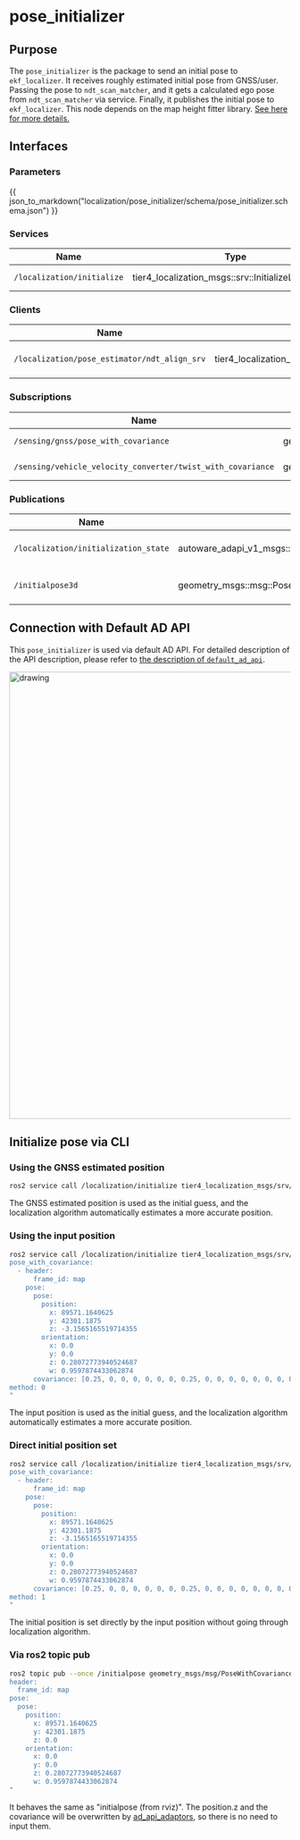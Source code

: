 # pose_initializer

## Purpose

The `pose_initializer` is the package to send an initial pose to `ekf_localizer`.
It receives roughly estimated initial pose from GNSS/user.
Passing the pose to `ndt_scan_matcher`, and it gets a calculated ego pose from `ndt_scan_matcher` via service.
Finally, it publishes the initial pose to `ekf_localizer`.
This node depends on the map height fitter library.
[See here for more details.](../../map/autoware_map_height_fitter/README.md)

## Interfaces

### Parameters

{{ json_to_markdown("localization/pose_initializer/schema/pose_initializer.schema.json") }}

### Services

| Name                       | Type                                                 | Description           |
| -------------------------- | ---------------------------------------------------- | --------------------- |
| `/localization/initialize` | tier4_localization_msgs::srv::InitializeLocalization | initial pose from api |

### Clients

| Name                                         | Type                                                    | Description             |
| -------------------------------------------- | ------------------------------------------------------- | ----------------------- |
| `/localization/pose_estimator/ndt_align_srv` | tier4_localization_msgs::srv::PoseWithCovarianceStamped | pose estimation service |

### Subscriptions

| Name                                                        | Type                                          | Description          |
| ----------------------------------------------------------- | --------------------------------------------- | -------------------- |
| `/sensing/gnss/pose_with_covariance`                        | geometry_msgs::msg::PoseWithCovarianceStamped | pose from gnss       |
| `/sensing/vehicle_velocity_converter/twist_with_covariance` | geometry_msgs::msg::TwistStamped              | twist for stop check |

### Publications

| Name                                 | Type                                                         | Description                 |
| ------------------------------------ | ------------------------------------------------------------ | --------------------------- |
| `/localization/initialization_state` | autoware_adapi_v1_msgs::msg::LocalizationInitializationState | pose initialization state   |
| `/initialpose3d`                     | geometry_msgs::msg::PoseWithCovarianceStamped                | calculated initial ego pose |

## Connection with Default AD API

This `pose_initializer` is used via default AD API. For detailed description of the API description, please refer to [the description of `default_ad_api`](https://github.com/autowarefoundation/autoware.universe/blob/main/system/default_ad_api/document/localization.md).

<img src="../../system/default_ad_api/document/images/localization.drawio.svg" alt="drawing" width="800"/>

## Initialize pose via CLI

### Using the GNSS estimated position

```bash
ros2 service call /localization/initialize tier4_localization_msgs/srv/InitializeLocalization
```

The GNSS estimated position is used as the initial guess, and the localization algorithm automatically estimates a more accurate position.

### Using the input position

```bash
ros2 service call /localization/initialize tier4_localization_msgs/srv/InitializeLocalization "
pose_with_covariance:
  - header:
      frame_id: map
    pose:
      pose:
        position:
          x: 89571.1640625
          y: 42301.1875
          z: -3.1565165519714355
        orientation:
          x: 0.0
          y: 0.0
          z: 0.28072773940524687
          w: 0.9597874433062874
      covariance: [0.25, 0, 0, 0, 0, 0, 0, 0.25, 0, 0, 0, 0, 0, 0, 0, 0, 0, 0, 0, 0, 0, 0, 0, 0, 0, 0, 0, 0, 0, 0, 0, 0, 0, 0, 0, 0.06853891909122467]
method: 0
"
```

The input position is used as the initial guess, and the localization algorithm automatically estimates a more accurate position.

### Direct initial position set

```bash
ros2 service call /localization/initialize tier4_localization_msgs/srv/InitializeLocalization "
pose_with_covariance:
  - header:
      frame_id: map
    pose:
      pose:
        position:
          x: 89571.1640625
          y: 42301.1875
          z: -3.1565165519714355
        orientation:
          x: 0.0
          y: 0.0
          z: 0.28072773940524687
          w: 0.9597874433062874
      covariance: [0.25, 0, 0, 0, 0, 0, 0, 0.25, 0, 0, 0, 0, 0, 0, 0, 0, 0, 0, 0, 0, 0, 0, 0, 0, 0, 0, 0, 0, 0, 0, 0, 0, 0, 0, 0, 0.06853891909122467]
method: 1
"
```

The initial position is set directly by the input position without going through localization algorithm.

### Via ros2 topic pub

```bash
ros2 topic pub --once /initialpose geometry_msgs/msg/PoseWithCovarianceStamped "
header:
  frame_id: map
pose:
  pose:
    position:
      x: 89571.1640625
      y: 42301.1875
      z: 0.0
    orientation:
      x: 0.0
      y: 0.0
      z: 0.28072773940524687
      w: 0.9597874433062874
"
```

It behaves the same as "initialpose (from rviz)".
The position.z and the covariance will be overwritten by [ad_api_adaptors](https://github.com/autowarefoundation/autoware.universe/tree/main/system/default_ad_api_helpers/ad_api_adaptors), so there is no need to input them.
